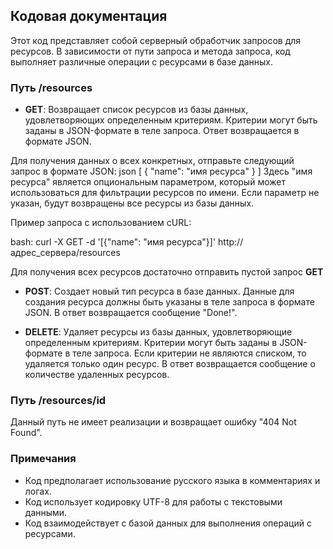 ## Кодовая документация 
 
Этот код представляет собой серверный обработчик запросов для ресурсов. В зависимости от пути запроса и метода запроса, код выполняет различные операции с ресурсами в базе данных. 
 
### Путь  /resources  
 
- **GET**: Возвращает список ресурсов из базы данных, удовлетворяющих определенным критериям. Критерии могут быть заданы в JSON-формате в теле запроса. Ответ возвращается в формате JSON. 

Для получения данных о всех конкретных, отправьте следующий запрос в формате JSON:
json 
[ 
    { 
        "name": "имя ресурса" 
    } 
]
Здесь "имя ресурса" является опциональным параметром, который может использоваться для фильтрации ресурсов по имени. Если параметр не указан, будут возвращены все ресурсы из базы данных.

Пример запроса с использованием cURL:

bash: curl -X GET -d '[{"name": "имя ресурса"}]' http://адрес_сервера/resources

Для получения всех ресурсов достаточно отправить пустой запрос **GET** 

- **POST**: Создает новый тип ресурса в базе данных. Данные для создания ресурса должны быть указаны в теле запроса в формате JSON. В ответ возвращается сообщение "Done!". 
 
- **DELETE**: Удаляет ресурсы из базы данных, удовлетворяющие определенным критериям. Критерии могут быть заданы в JSON-формате в теле запроса. Если критерии не являются списком, то удаляется только один ресурс. В ответ возвращается сообщение о количестве удаленных ресурсов. 
 
### Путь  /resources/id  
 
Данный путь не имеет реализации и возвращает ошибку "404 Not Found". 
 
### Примечания 
 
- Код предполагает использование русского языка в комментариях и логах. 
- Код использует кодировку UTF-8 для работы с текстовыми данными. 
- Код взаимодействует с базой данных для выполнения операций с ресурсами. 